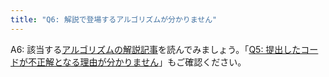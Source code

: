```yaml
---
title: "Q6: 解説で登場するアルゴリズムが分かりません"
---
```


A6: 該当する[アルゴリズムの解説記事](../../articles/algorithm)を読んでみましょう。「[Q5: 提出したコードが不正解となる理由が分かりません](../question5)」もご確認ください。
